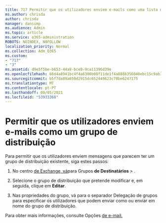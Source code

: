 ```yaml
---
title: 717 Permitir que os utilizadores enviem e-mails como uma lista de distribuição
ms.author: chrisda
author: chrisda
manager: dansimp
ms.audience: Admin
ms.topic: article
ms.service: o365-administration
ROBOTS: NOINDEX, NOFOLLOW
localization_priority: Normal
ms.collection: Adm_O365
ms.custom:
- "717"
- "3"
ms.assetid: d9e5f5be-b653-44a9-bce8-9ca11396d39e
ms.openlocfilehash: 66d4a8941bc4f4a6300b08f11de1f4a888b356040ebc15c9ab37677d19da82c4
ms.sourcegitcommit: b5f7da89a650d2915dc652449623c78be6247175
ms.translationtype: MT
ms.contentlocale: pt-PT
ms.lasthandoff: 08/05/2021
ms.locfileid: "53933368"
---
```

# <a name="allow-users-to-send-email-as-a-distribution-group"></a>Permitir que os utilizadores enviem e-mails como um grupo de distribuição

Para permitir que os utilizadores enviem mensagens que parecem ter um grupo de distribuição existente, siga estes passos:

1. No centro [de Exchange, vá](https://outlook.office365.com/ecp/)para Grupos **de Destinatários** \> .

2. Selecione o grupo de distribuição que pretende modificar e, em seguida, clique em **Editar**.

3. Nas propriedades do grupo,  vá para o separador Delegação de grupos para especificar os utilizadores que podem enviar como ou enviar em nome do grupo de distribuição.

Para obter mais informações, consulte Opções [de e-mail.](https://technet.microsoft.com/library/bb124513.aspx#groupdelegation)

